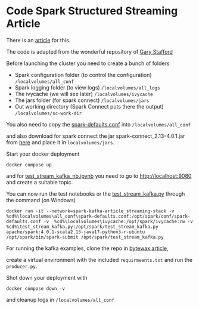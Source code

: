 # Code Spark Structured Streaming Article

There is an [article](https://fithis2001.medium.com/processing-kafka-streams-with-spark-connect-db26216b8b33) for this.

The code is adapted from the wonderful repository of [Gary Stafford](https://github.com/garystafford/streaming-sales-generator)

Before launching the cluster you need to create a bunch of folders

* Spark configuration folder (to control the configuration) `/localvolumes/all_conf`
* Spark logging folder (to view logs) `/localvolumes/all_logs`
* The ivycache (we will see later) `/localvolumes/ivycache`
* The jars folder (for spark connect) `/localvolumes/jars`
* Out working directory (Spark Connect puts there the output) `/localvolumes/sc-work-dir`

You also need to copy the [spark-defaults.conf](spark-defaults.conf) into `/localvolumes/all_conf`

and also download for spark connect the jar spark-connect_2.13-4.0.1.jar from [here](https://mvnrepository.com/artifact/org.apache.spark/spark-connect) and place it in `localvolumes/jars`.

Start your docker deployment 

```
docker compose up
```

and for [test_stream_kafka_nb.ipynb](test_stream_kafka_nb.ipynb) you need to go to [http://localhost:9080](http://localhost:9080)
and create a suitable topic.

You can now run the test notebooks or the [test_stream_kafka.py](test_stream_kafka.py) through the command (on Windows)

```
docker run -it --network=spark-kafka-article_streaming-stack -v %cd%\localvolumes\all_conf\spark-defaults.conf:/opt/spark/conf/spark-defaults.conf -v  %cd%\localvolumes\ivycache:/opt/spark/ivycache:rw -v %cd%\test_stream_kafka.py:/opt/spark/test_stream_kafka.py apache/spark:4.0.1-scala2.13-java17-python3-r-ubuntu /opt/spark/bin/spark-submit /opt/spark/test_stream_kafka.py
```

For running the kafka examples, clone the repo in [bytewax article](https://github.com/fithisux/bytewax-kafka-article),

create a virtual environment with the included `requirmeents.txt` and run the `producer.py`.

Shot down your deployment with

```
docker compose down -v
```

and cleanup logs in `/localvolumes/all_conf`